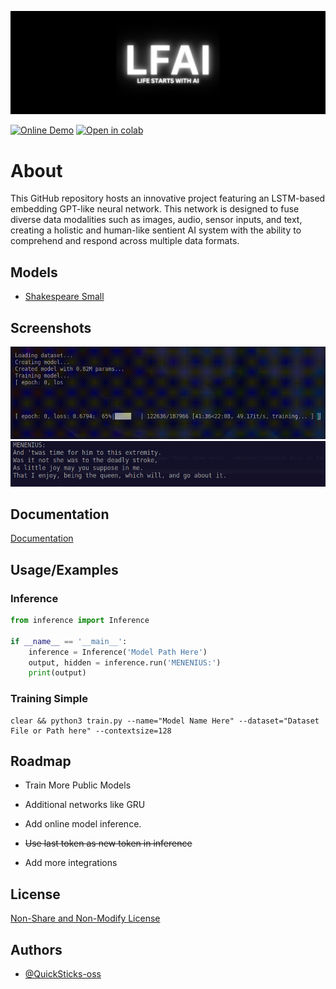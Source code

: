 
![Logo](images/banner.png)

[![Online Demo](https://img.shields.io/badge/Online-Inference_Demo-blue)](https://quicksticks-oss.github.io/LFAI/pages)
[![Open in colab](https://img.shields.io/badge/Training-Google_Colab-orange)](https://colab.research.google.com/drive/1znKbTH6ORQKMPSknFjpiBtQRd2_l-wZx?usp=sharing)

# About

This GitHub repository hosts an innovative project featuring an LSTM-based embedding GPT-like neural network. This network is designed to fuse diverse data modalities such as images, audio, sensor inputs, and text, creating a holistic and human-like sentient AI system with the ability to comprehend and respond across multiple data formats.

## Models

- [Shakespeare Small](https://huggingface.co/Quicksticks-oss/LFAI/blob/main/Shakespeare-0.8M-20230820-6-128-ctx128.pth)

## Screenshots

![Training](images/training.gif)
![Inference](images/inference.png)

## Documentation

[Documentation](docs/DOCUMENTATION.md)

## Usage/Examples

### Inference
```python
from inference import Inference

if __name__ == '__main__':
    inference = Inference('Model Path Here')
    output, hidden = inference.run('MENENIUS:')
    print(output)
```

### Training Simple
```shell
clear && python3 train.py --name="Model Name Here" --dataset="Dataset File or Path here" --contextsize=128
```

## Roadmap

- Train More Public Models

- Additional networks like GRU

- Add online model inference.

- ~~Use last token as new token in inference~~

- Add more integrations

## License

[Non-Share and Non-Modify License](LICENSE.MD)


## Authors

- [@QuickSticks-oss](https://github.com/Quicksticks-oss)

